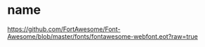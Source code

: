 name
====

https://github.com/FortAwesome/Font-Awesome/blob/master/fonts/fontawesome-webfont.eot?raw=true
